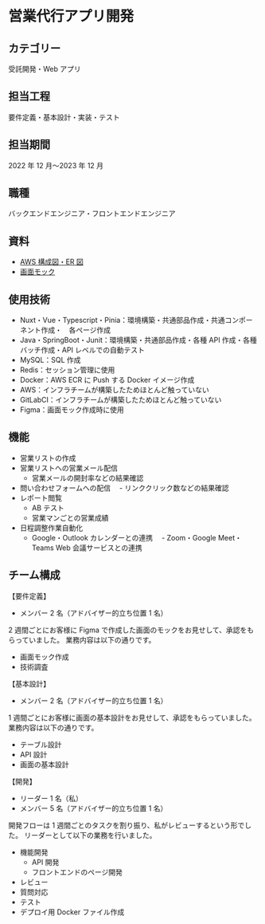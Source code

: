 # 営業代行アプリ開発

## カテゴリー

受託開発・Web アプリ

## 担当工程

要件定義・基本設計・実装・テスト

## 担当期間

2022 年 12 月〜2023 年 12 月

## 職種

バックエンドエンジニア・フロントエンドエンジニア

## 資料

- [AWS 構成図・ER 図](https://drive.google.com/file/d/1ne7f9odqxXHBlYsq3vh-3IGxWtzfXA7v/view?usp=sharing)
- [画面モック](https://www.figma.com/file/zSK0Se3KwbBEWRSIBZAq3k/%E7%84%A1%E9%A1%8C?type=design&node-id=0%3A1&mode=design&t=QzlWJD6gaR0p7AH1-1)

## 使用技術

- Nuxt・Vue・Typescript・Pinia：環境構築・共通部品作成・共通コンポーネント作成・　各ページ作成
- Java・SpringBoot・Junit：環境構築・共通部品作成・各種 API 作成・各種バッチ作成・API レベルでの自動テスト
- MySQL：SQL 作成
- Redis：セッション管理に使用
- Docker：AWS ECR に Push する Docker イメージ作成
- AWS：インフラチームが構築したためほとんど触っていない
- GitLabCI：インフラチームが構築したためほとんど触っていない
- Figma：画面モック作成時に使用

## 機能

- 営業リストの作成
- 営業リストへの営業メール配信
  - 営業メールの開封率などの結果確認
- 問い合わせフォームへの配信
  　- リンククリック数などの結果確認
- レポート閲覧
  - AB テスト
  - 営業マンごとの営業成績
- 日程調整作業自動化
  - Google・Outlook カレンダーとの連携
    　- Zoom・Google Meet・Teams Web 会議サービスとの連携

## チーム構成

【要件定義】

- メンバー 2 名（アドバイザー的立ち位置 1 名）

2 週間ごとにお客様に Figma で作成した画面のモックをお見せして、承認をもらっていました。
業務内容は以下の通りです。

- 画面モック作成
- 技術調査

【基本設計】

- メンバー 2 名（アドバイザー的立ち位置 1 名）

1 週間ごとにお客様に画面の基本設計をお見せして、承認をもらっていました。
業務内容は以下の通りです。

- テーブル設計
- API 設計
- 画面の基本設計

【開発】

- リーダー 1 名（私）
- メンバー 5 名（アドバイザー的立ち位置 1 名）

開発フローは 1 週間ごとのタスクを割り振り、私がレビューするという形でした。
リーダーとして以下の業務を行いました。

- 機能開発
  - API 開発
  - フロントエンドのページ開発
- レビュー
- 質問対応
- テスト
- デプロイ用 Docker ファイル作成

